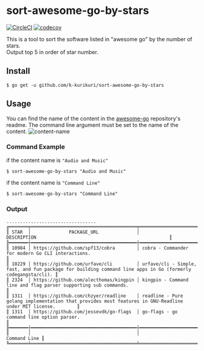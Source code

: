 # sort-awesome-go-by-stars
[![CircleCI](https://circleci.com/gh/k-kurikuri/sort-awesome-go-by-stars.svg?style=svg)](https://circleci.com/gh/k-kurikuri/sort-awesome-go-by-stars)
[![codecov](https://codecov.io/gh/k-kurikuri/sort-awesome-go-by-stars/branch/master/graph/badge.svg)](https://codecov.io/gh/k-kurikuri/sort-awesome-go-by-stars)

This is a tool to sort the software listed in "awesome go" by the number of stars.  
Output top 5 in order of star number.


## Install
```
$ go get -u github.com/k-kurikuri/sort-awesome-go-by-stars
 ```

## Usage
You can find the name of the content in the [awesome-go](https://github.com/avelino/awesome-go) repository's readme. The command line argument must be set to the name of the content.
![content-name](https://user-images.githubusercontent.com/5502629/84234098-8d8e9b00-ab2e-11ea-80e0-d60a1cbba5ae.png)

### Command Example
if the content name is `"Audio and Music"`
 ```
$ sort-awesome-go-by-stars "Audio and Music"
 ```

if the content name is `"Command Line"`
 ```
$ sort-awesome-go-by-stars "Command Line"
 ```

### Output
 ```
.................................
╔═══════╤═══════════════════════════════════════╤═════════════════════════════════════════════════════════════════════════════════════════════════════════════╗
║ STAR  │              PACKAGE_URL              │                                                 DESCRIPTION                                                 ║
╟━━━━━━━┼━━━━━━━━━━━━━━━━━━━━━━━━━━━━━━━━━━━━━━━┼━━━━━━━━━━━━━━━━━━━━━━━━━━━━━━━━━━━━━━━━━━━━━━━━━━━━━━━━━━━━━━━━━━━━━━━━━━━━━━━━━━━━━━━━━━━━━━━━━━━━━━━━━━━━━╢
║ 10984 │ https://github.com/spf13/cobra        │ cobra - Commander for modern Go CLI interactions.                                                           ║
║ 10229 │ https://github.com/urfave/cli         │ urfave/cli - Simple, fast, and fun package for building command line apps in Go (formerly codegangsta/cli). ║
║ 2324  │ https://github.com/alecthomas/kingpin │ kingpin - Command line and flag parser supporting sub commands.                                             ║
║ 1311  │ https://github.com/chzyer/readline    │ readline - Pure golang implementation that provides most features in GNU-Readline under MIT license.        ║
║ 1311  │ https://github.com/jessevdk/go-flags  │ go-flags - go command line option parser.                                                                   ║
╟━━━━━━━┼━━━━━━━━━━━━━━━━━━━━━━━━━━━━━━━━━━━━━━━┼━━━━━━━━━━━━━━━━━━━━━━━━━━━━━━━━━━━━━━━━━━━━━━━━━━━━━━━━━━━━━━━━━━━━━━━━━━━━━━━━━━━━━━━━━━━━━━━━━━━━━━━━━━━━━╢
║       │                                       │                                                                                                Command Line ║
╚═══════╧═══════════════════════════════════════╧═════════════════════════════════════════════════════════════════════════════════════════════════════════════╝
```
